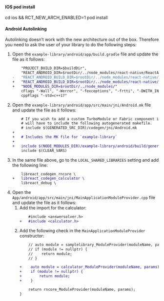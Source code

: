#### IOS pod install 

cd ios && RCT_NEW_ARCH_ENABLED=1 pod install

#### Android Autolinking

Autolinking doesn’t work with the new architecture out of the box. Therefore you need to ask the user of your library to do the following steps:

1. Open the `example-library/android/app/build.gradle` file and update the file as it follows:
    ```diff
        "PROJECT_BUILD_DIR=$buildDir",
        "REACT_ANDROID_DIR=$rootDir/../node_modules/react-native/ReactAndroid",
    -   "REACT_ANDROID_BUILD_DIR=$rootDir/../node_modules/react-native/ReactAndroid/build"
    +   "REACT_ANDROID_BUILD_DIR=$rootDir/../node_modules/react-native/ReactAndroid/build",
    +   "NODE_MODULES_DIR=$rootDir/../node_modules/"
        cFlags "-Wall", "-Werror", "-fexceptions", "-frtti", "-DWITH_INSPECTOR=1"
        cppFlags "-std=c++17"
    ```
1. Open the `example-library/android/app/src/main/jni/Android.mk` file and update the file as it follows:
    ```diff
        # If you wish to add a custom TurboModule or Fabric component in your app you
        # will have to include the following autogenerated makefile.
        # include $(GENERATED_SRC_DIR)/codegen/jni/Android.mk
    +
    +   # Includes the MK file for `example-library`
    +
    +   include $(NODE_MODULES_DIR)/example-library/android/build/generated/source/codegen/jni/Android.mk
        include $(CLEAR_VARS)
    ```
1. In the same file above, go to the `LOCAL_SHARED_LIBRARIES` setting and add the following line:
    ```diff
        libreact_codegen_rncore \
    +   libreact_codegen_calculator \
        libreact_debug \
    ```
1. Open the `App/android/app/src/main/jni/MainApplicationModuleProvider.cpp` file and update the file as it follows:
    1. Add the import for the calculator:
        ```diff
            #include <answersolver.h>
        +   #include <calculator.h>
        ```
    1. Add the following check in the `MainApplicationModuleProvider` constructor:
        ```diff
            // auto module = samplelibrary_ModuleProvider(moduleName, params);
            // if (module != nullptr) {
            //    return module;
            // }

        +    auto module = calculator_ModuleProvider(moduleName, params);
        +    if (module != nullptr) {
        +        return module;
        +    }

            return rncore_ModuleProvider(moduleName, params);
        }
        ```